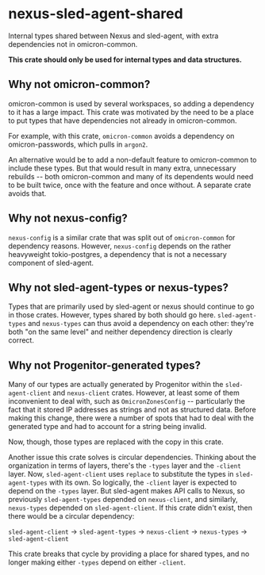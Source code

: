 # nexus-sled-agent-shared

Internal types shared between Nexus and sled-agent, with extra dependencies not
in omicron-common.

**This crate should only be used for internal types and data structures.**

## Why not omicron-common?

omicron-common is used by several workspaces, so adding a dependency to it has
a large impact. This crate was motivated by the need to be a place to put types
that have dependencies not already in omicron-common.

For example, with this crate, `omicron-common` avoids a dependency on
omicron-passwords, which pulls in `argon2`.

An alternative would be to add a non-default feature to omicron-common to
include these types. But that would result in many extra, unnecessary rebuilds
-- both omicron-common and many of its dependents would need to be built twice,
once with the feature and once without. A separate crate avoids that.

## Why not nexus-config?

`nexus-config` is a similar crate that was split out of `omicron-common` for
dependency reasons. However, `nexus-config` depends on the rather heavyweight
tokio-postgres, a dependency that is not a necessary component of sled-agent.

## Why not sled-agent-types or nexus-types?

Types that are primarily used by sled-agent or nexus should continue to go in
those crates. However, types shared by both should go here. `sled-agent-types`
and `nexus-types` can thus avoid a dependency on each other: they're both "on
the same level" and neither dependency direction is clearly correct.

## Why not Progenitor-generated types?

Many of our types are actually generated by Progenitor within the
`sled-agent-client` and `nexus-client` crates. However, at least some of them
inconvenient to deal with, such as `OmicronZonesConfig` -- particularly the
fact that it stored IP addresses as strings and not as structured data. Before
making this change, there were a number of spots that had to deal with the
generated type and had to account for a string being invalid.

Now, though, those types are replaced with the copy in this crate.

Another issue this crate solves is circular dependencies. Thinking about the
organization in terms of layers, there's the `-types` layer and the `-client`
layer. Now, `sled-agent-client` uses `replace` to substitute the types in
`sled-agent-types` with its own. So logically, the `-client` layer is expected
to depend on the `-types` layer. But sled-agent makes API calls to Nexus, so
previously `sled-agent-types` depended on `nexus-client`, and similarly,
`nexus-types` depended on `sled-agent-client`. If this crate didn't exist,
then there would be a circular dependency:

`sled-agent-client` -> `sled-agent-types` -> `nexus-client` -> `nexus-types` -> `sled-agent-client`

This crate breaks that cycle by providing a place for shared types, and no
longer making either `-types` depend on either `-client`.

